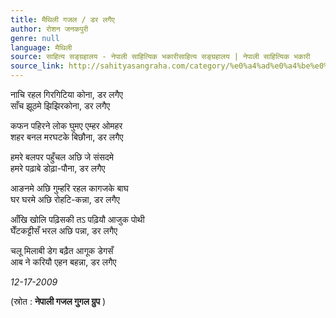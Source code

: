 ```yaml
---
title: मैथिली गजल / डर लगैए
author: रोशन जनकपुरी
genre: null
language: मैथिली
source: साहित्य सङ्ग्रहालय - नेपाली साहित्यिक भकारीसाहित्य सङ्ग्रहालय | नेपाली साहित्यिक भकारी
source_link: http://sahityasangraha.com/category/%e0%a4%ad%e0%a4%be%e0%a4%b7%e0%a4%be-%e0%a4%ad%e0%a4%be%e0%a4%b7%e0%a5%80-%e0%a4%b8%e0%a4%be%e0%a4%b9%e0%a4%bf%e0%a4%a4%e0%a5%8d%e0%a4%af/%e0%a4%ae%e0%a5%88%e0%a4%a5%e0%a4%bf%e0%a4%b2%e0%a5%80-%e0%a4%b0%e0%a4%9a%e0%a4%a8%e0%a4%be/
---
```


नाचि रहल गिरगिटिया कोना, डर लगैए  
साँच झूठमे झिझिरकोना, डर लगैए

कफन पहिरने लोक घुमए एम्हर ओमहर  
शहर बनल मरघटके बिछौना, डर लगैए

हमरे बलपर पहुँचल अछि जे संसदमे  
हमरे पढ़ाबे डोढ़ा-पौना, डर लगैए

आङनमे अछि गुम्हरि रहल कागजके बाघ  
घर घरमे अछि रोहटि-कन्ना, डर लगैए

आँखि खोलि पढ़िसकी तऽ पढ़ियौ आजुक पोथी  
घेँटकट्टीसँ भरल अछि पन्ना, डर लगैए

चलू मिलाबी डेग बढ़ैत आगूक डेगसँ  
आब ने करियौ एहन बहन्ना, डर लगैए

*12-17-2009*

(स्रोत : **नेपाली गजल गुगल ग्रुप** )
